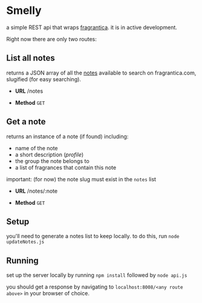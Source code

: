 # Smelly

a simple REST api that wraps [fragrantica](http://fragrantica.com). it is in active development.

Right now there are only two routes:

**List all notes**
---
  returns a JSON array of all the [notes](https://www.fragrantica.com/notes/) available to search on fragrantica.com, slugified (for easy searching).

* **URL**
  /notes

* **Method**
  `GET`

**Get a note**
---
  returns an instance of a note (if found) including:
  - name of the note
  - a short description (_profile_)
  - the group the note belongs to
  - a list of fragrances that contain this note

  important: (for now) the note slug must exist in the `notes` list

* **URL**
  /notes/:note

* **Method**
  `GET`


## Setup

you'll need to generate a notes list to keep locally. to do this, run `node updateNotes.js`

## Running

set up the server locally by running `npm install` followed by `node api.js`

you should get a response by navigating to `localhost:8008/<any route above>` in your browser of choice.

